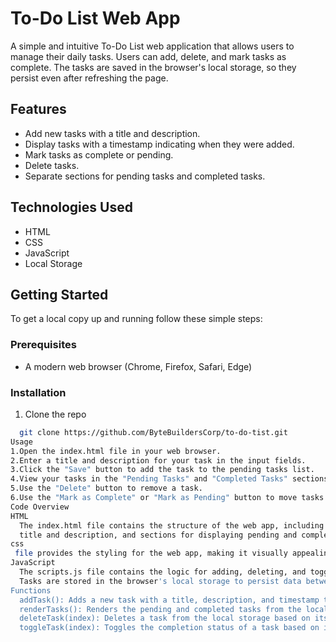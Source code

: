 # To-Do List Web App

A simple and intuitive To-Do List web application that allows users to manage their daily tasks.
Users can add, delete, and mark tasks as complete. The tasks are saved in the browser's local storage, so they persist even after refreshing the page.

## Features

- Add new tasks with a title and description.
- Display tasks with a timestamp indicating when they were added.
- Mark tasks as complete or pending.
- Delete tasks.
- Separate sections for pending tasks and completed tasks.

## Technologies Used

- HTML
- CSS
- JavaScript
- Local Storage

## Getting Started

To get a local copy up and running follow these simple steps:

### Prerequisites

- A modern web browser (Chrome, Firefox, Safari, Edge)

### Installation

1. Clone the repo

```sh
  git clone https://github.com/ByteBuildersCorp/to-do-tist.git
Usage
1.Open the index.html file in your web browser.
2.Enter a title and description for your task in the input fields.
3.Click the "Save" button to add the task to the pending tasks list.
4.View your tasks in the "Pending Tasks" and "Completed Tasks" sections.
5.Use the "Delete" button to remove a task.
6.Use the "Mark as Complete" or "Mark as Pending" button to move tasks between the lists.
Code Overview
HTML
  The index.html file contains the structure of the web app, including input fields for task
  title and description, and sections for displaying pending and completed tasks.CSSThe styles.
css
 file provides the styling for the web app, making it visually appealing and user-friendly.
JavaScript
  The scripts.js file contains the logic for adding, deleting, and toggling the completion status of tasks.
  Tasks are stored in the browser's local storage to persist data between sessions.
Functions
  addTask(): Adds a new task with a title, description, and timestamp to the local storage and updates the task list.
  renderTasks(): Renders the pending and completed tasks from the local storage to the web page.
  deleteTask(index): Deletes a task from the local storage based on its index and updates the task list.
  toggleTask(index): Toggles the completion status of a task based on its index and updates the task list.
